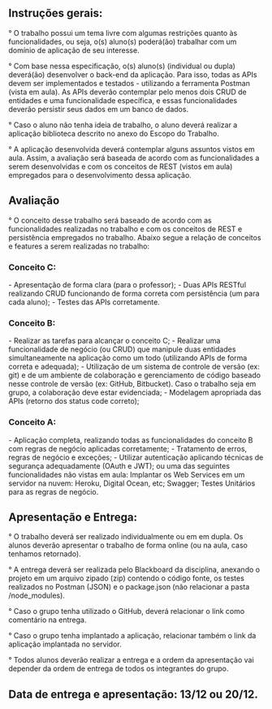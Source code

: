 <h2>Instruções gerais:</h2>

° O trabalho possui um tema livre com algumas restrições quanto às funcionalidades, ou seja, o(s) aluno(s) poderá(ão) trabalhar com um domínio de aplicação de seu interesse. 

° Com base nessa especificação, o(s) aluno(s) (individual ou dupla) deverá(ão) desenvolver o back-end da aplicação. Para isso, todas as APIs devem ser implementados e testados - utilizando a ferramenta Postman (vista em aula). As APIs deverão contemplar pelo menos dois CRUD de entidades e uma funcionalidade específica, e essas funcionalidades deverão persistir seus dados em um banco de dados.

° Caso o aluno não tenha ideia de trabalho, o aluno deverá realizar a aplicação biblioteca descrito no anexo do Escopo do Trabalho.

° A aplicação desenvolvida deverá contemplar alguns assuntos vistos em aula. Assim, a avaliação será baseada de acordo com as funcionalidades a serem desenvolvidas e com os conceitos de REST (vistos em aula) empregados para o desenvolvimento dessa aplicação.

<h2>Avaliação</h2>

° O conceito desse trabalho será baseado de acordo com as funcionalidades realizadas no trabalho e com os conceitos de REST e persistência empregados no trabalho. Abaixo segue a relação de conceitos e features a serem realizadas no trabalho:

<h3>Conceito C:</h3>
  - Apresentação de forma clara (para o professor);
  - Duas APIs RESTful realizando CRUD funcionando de forma correta com persistência (um para cada aluno);
  - Testes das APIs corretamente.

<h3>Conceito B:</h3>
  - Realizar as tarefas para alcançar o conceito C;
  - Realizar uma funcionalidade de negócio (ou CRUD) que manipule duas entidades simultaneamente na aplicação como um todo (utilizando APIs de forma correta e adequada);
  - Utilização de um sistema de controle de versão (ex: git) e de um ambiente de colaboração e gerenciamento de código baseado nesse controle de versão (ex: GitHub, Bitbucket). Caso o trabalho seja em grupo, a colaboração deve estar evidenciada;
  - Modelagem apropriada das APIs (retorno dos status code correto);

<h3>Conceito A:</h3>
  - Aplicação completa, realizando todas as funcionalidades do conceito B com regras de negócio aplicadas corretamente;
  - Tratamento de erros, regras de negócio e exceções;
  - Utilizar autenticação aplicando técnicas de segurança adequadamente (OAuth e JWT); ou uma das seguintes funcionalidades não vistas em aula: Implantar os Web Services em um servidor na nuvem: Heroku, Digital Ocean, etc; Swagger; Testes Unitários para as regras de negócio.

<h2>Apresentação e Entrega:</h2>

° O trabalho deverá ser realizado individualmente ou em em dupla. Os alunos deverão apresentar o trabalho de forma online (ou na aula, caso tenhamos retornado). 

° A entrega deverá ser realizada pelo Blackboard da disciplina, anexando o projeto em um arquivo zipado (zip) contendo o código fonte, os testes realizados no Postman (JSON) e o package.json (não relacionar a pasta /node_modules). 

° Caso o grupo tenha utilizado o GitHub, deverá relacionar o link como comentário na entrega. 

° Caso o grupo tenha implantado a aplicação, relacionar também o link da aplicação implantada no servidor. 

° Todos alunos deverão realizar a entrega e a ordem da apresentação vai depender da ordem de entrega de todos os integrantes do grupo.

<h2>Data de entrega e apresentação: 13/12 ou 20/12.</h2>